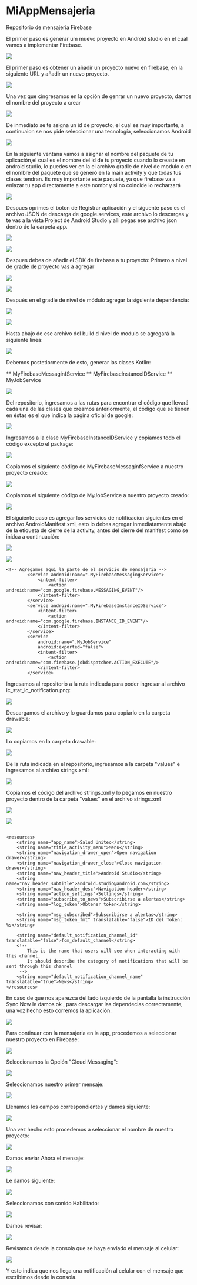# MiAppMensajeria
Repositorio de mensajeria Firebase

El primer paso es generar um muevo proyecto en Android studio en el cual vamos a implementar Firebase.

![](.README_images/26a0f75c.png)

El primer paso es obtener un añadir un proyecto nuevo en firebase, en la siguiente URL y añadir un nuevo proyecto.

![](.README_images/d0e2a780.png)

Una vez que cingresamos en la opción de genrar un nuevo proyecto, damos el nombre del proyecto a crear

![](.README_images/0b57599d.png)

De inmediato se te asigna un id de proyecto, el cual es muy importante, a continuaion se nos pide seleccionar una tecnología, seleccionamos Android

![](.README_images/bd7d0267.png)

En la siguiente ventana vamos a asignar el nombre del paquete de tu aplicación,el cual es el nombre del id de tu proyecto cuando lo creaste en android studio, lo puedes ver en la el archivo gradle de nivel de modulo o en el nombre del paquete que se generó en la main activity y que todas tus clases tendran. Es muy importante este paquete, ya que firebase va a enlazar tu app directamente a este nombr y si no coincide lo recharzará 

![](.README_images/63018a56.png)

Despues oprimes el boton de Registrar aplicación y el siguente paso es el archivo JSON de descarga de google.services, este archivo lo descargas y te vas a la vista Project de Android Studio y alli pegas ese archivo json dentro de la carpeta app.

![](.README_images/e110eebd.png)

![](.README_images/4d28272f.png)

Despues debes de añadir el SDK de firebase a tu proyecto: Primero a nivel de gradle de proyecto vas a agregar

![](.README_images/d74cd228.png)

![](.README_images/e35859d6.png)

Después en el gradle de nivel de módulo agregar la siguiente dependencia:

![](.README_images/0cb56e1a.png)

![](.README_images/48499191.png)

Hasta abajo de ese archivo del build d nivel de modulo se agregará la siguiente linea:

![](.README_images/c61da6a2.png)


Debemos postetiormente de esto, generar las clases Kotlin:

** MyFirebaseMessaginfService ** MyFirebaseInstanceIDService ** MyJobService 

![](.README_images/d1228289.png)


Del repositorio, ingresamos a las rutas para encontrar el código que llevará cada una de las clases que creamos anteriormente, el código que se tienen en éstas es el que indica la página oficial de google:

![](.README_images/48f83b6b.png)

Ingresamos a la clase MyFirebaseInstanceIDService y copiamos todo el código excepto el package:

![](.README_images/a09100e6.png)

Copiamos el siguiente código de MyFirebaseMessaginfService a nuestro proyecto creado:

![](.README_images/9ba7af9b.png)

Copiamos el siguiente código de MyJobService a nuestro proyecto creado:

![](.README_images/ec82d98e.png)

El siguiente paso es agregar los servicios de notificacion siguientes en el archivo AndroidManifest.xml, esto lo debes agregar inmediatamente abajo de la etiqueta de cierre de la activity, antes del cierre del manifest
como se inidca a continuación:

![](.README_images/3e2a1963.png)

![](.README_images/4831781d.png)

```
<!-- Agregamos aqui la parte de el servicio de mensajeria -->
        <service android:name=".MyFirebaseMessagingService">
            <intent-filter>
                <action android:name="com.google.firebase.MESSAGING_EVENT"/>
            </intent-filter>
        </service>
        <service android:name=".MyFirebaseInstanceIDService">
            <intent-filter>
                <action android:name="com.google.firebase.INSTANCE_ID_EVENT"/>
            </intent-filter>
        </service>
        <service
            android:name=".MyJobService"
            android:exported="false">
            <intent-filter>
                <action android:name="com.firebase.jobdispatcher.ACTION_EXECUTE"/>
            </intent-filter>
        </service>
```

Ingresamos al repositorio a la ruta indicada para poder ingresar al archivo ic_stat_ic_notification.png:

![](.README_images/720b8a1c.png)

Descargamos el archivo y lo guardamos para copiarlo en la carpeta drawable:

![](.README_images/325279d6.png)

Lo copiamos en la carpeta drawable:

![](.README_images/7273e227.png)

De la ruta indicada en el repositorio, ingresamos a la carpeta "values" e ingresamos al archivo strings.xml:

![](.README_images/dc182987.png)

Copiamos el código del archivo strings.xml y lo pegamos en nuestro proyecto dentro de la carpeta "values" en el archivo strings.xml

![](.README_images/f5ee98e3.png)

![](.README_images/19685aaf.png)

```

<resources>
    <string name="app_name">Salud Unitec</string>
    <string name="title_activity_menu">Menu</string>
    <string name="navigation_drawer_open">Open navigation drawer</string>
    <string name="navigation_drawer_close">Close navigation drawer</string>
    <string name="nav_header_title">Android Studio</string>
    <string name="nav_header_subtitle">android.studio@android.com</string>
    <string name="nav_header_desc">Navigation header</string>
    <string name="action_settings">Settings</string>
    <string name="subscribe_to_news">Subscribirse a alertas</string>
    <string name="log_token">Obtener token</string>

    <string name="msg_subscribed">Subscribirse a alertas</string>
    <string name="msg_token_fmt" translatable="false">ID del Token: %s</string>

    <string name="default_notification_channel_id" translatable="false">fcm_default_channel</string>
    <!--
        This is the name that users will see when interacting with this channel.
        It should describe the category of notifications that will be sent through this channel
     -->
    <string name="default_notification_channel_name" translatable="true">News</string>
</resources>

```

En caso de que nos aparezca del lado izquierdo de la pantalla la instrucción Sync Now le damos ok , para descargar las dependecias correctamente, una voz hecho esto corremos la aplicación.

![](.README_images/25197d56.png)



Para continuar con la mensajeria en la app, procedemos a seleccionar nuestro proyecto en Firebase:

![](.README_images/7e1db6ab.png)

Seleccionamos la Opción "Cloud Messaging":

![](.README_images/ef5e9501.png)

Seleccionamos nuestro primer mensaje:

![](.README_images/74e986fb.png)

Llenamos los campos correspondientes y damos siguiente:

![](.README_images/41cb38d8.png)

Una vez hecho esto procedemos a seleccionar el nombre de nuestro proyecto:

![](.README_images/fd5f88d1.png)

Damos enviar Ahora el mensaje:

![](.README_images/c06124e5.png)

Le damos siguiente:

![](.README_images/b7574707.png)

Seleccionamos con sonido Habilitado:

![](.README_images/ff0df026.png)

Damos revisar:

![](.README_images/f0bee9cf.png)

Revisamos desde la consola que se haya enviado el mensaje al celular:

![](.README_images/7d587550.png)

Y esto indica que nos llega una notificación al celular con el mensaje que escribimos desde la consola.





